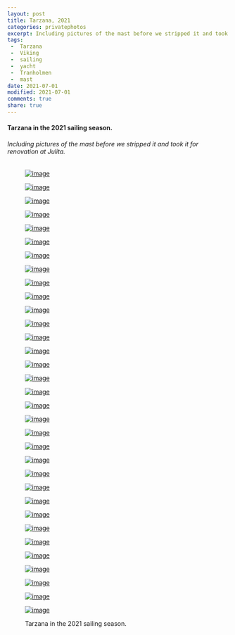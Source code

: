 ```yaml
---
layout: post
title: Tarzana, 2021
categories: privatephotos
excerpt: Including pictures of the mast before we stripped it and took it for renovation at Julita.
tags:
 -  Tarzana
 -  Viking
 -  sailing
 -  yacht
 -  Tranholmen
 -  mast
date: 2021-07-01
modified: 2021-07-01
comments: true
share: true
---
```



#### Tarzana in the 2021 sailing season.

###### Including pictures of the mast before we stripped it and took it for renovation at Julita.

<figure class='third'>

<a href="../../photos/se_2021_tranis-tarzana/se_2021_tranis-tarzana_m_IMG_20210409_124544_487.jpg"><img src="../../photos/se_2021_tranis-tarzana/se_2021_tranis-tarzana_m_IMG_20210409_124544_487.jpg" alt="image"></a>

<a href="../../photos/se_2021_tranis-tarzana/se_2021_tranis-tarzana_m_IMG_20210516_165535_430.jpg"><img src="../../photos/se_2021_tranis-tarzana/se_2021_tranis-tarzana_m_IMG_20210516_165535_430.jpg" alt="image"></a>

<a href="../../photos/se_2021_tranis-tarzana/se_2021_tranis-tarzana_m_IMG_20210521_200458_903.jpg"><img src="../../photos/se_2021_tranis-tarzana/se_2021_tranis-tarzana_m_IMG_20210521_200458_903.jpg" alt="image"></a>

<a href="../../photos/se_2021_tranis-tarzana/se_2021_tranis-tarzana_m_IMG_20210521_200855_866.jpg"><img src="../../photos/se_2021_tranis-tarzana/se_2021_tranis-tarzana_m_IMG_20210521_200855_866.jpg" alt="image"></a>

<a href="../../photos/se_2021_tranis-tarzana/se_2021_tranis-tarzana_m_IMG_20210523_165517_289.jpg"><img src="../../photos/se_2021_tranis-tarzana/se_2021_tranis-tarzana_m_IMG_20210523_165517_289.jpg" alt="image"></a>

<a href="../../photos/se_2021_tranis-tarzana/se_2021_tranis-tarzana_m_enV0WFddUH9VXVVbZwQAUgBDRzR.ZXs-.jpg"><img src="../../photos/se_2021_tranis-tarzana/se_2021_tranis-tarzana_m_enV0WFddUH9VXVVbZwQAUgBDRzR.ZXs-.jpg" alt="image"></a>

<a href="../../photos/se_2021_tranis-tarzana/se_2021_tranis-tarzana_m_IMG_20210807_171342_475.jpg"><img src="../../photos/se_2021_tranis-tarzana/se_2021_tranis-tarzana_m_IMG_20210807_171342_475.jpg" alt="image"></a>

<a href="../../photos/se_2021_tranis-tarzana/se_2021_tranis-tarzana_m_IMG_20210807_172132_655.jpg"><img src="../../photos/se_2021_tranis-tarzana/se_2021_tranis-tarzana_m_IMG_20210807_172132_655.jpg" alt="image"></a>

<a href="../../photos/se_2021_tranis-tarzana/se_2021_tranis-tarzana_m_IMG_20210828_160741_934.jpg"><img src="../../photos/se_2021_tranis-tarzana/se_2021_tranis-tarzana_m_IMG_20210828_160741_934.jpg" alt="image"></a>

<a href="../../photos/se_2021_tranis-tarzana/se_2021_tranis-tarzana_m_IMG_20210828_160748_407.jpg"><img src="../../photos/se_2021_tranis-tarzana/se_2021_tranis-tarzana_m_IMG_20210828_160748_407.jpg" alt="image"></a>

<a href="../../photos/se_2021_tranis-tarzana/se_2021_tranis-tarzana_m_IMG_20210918_101259_787.jpg"><img src="../../photos/se_2021_tranis-tarzana/se_2021_tranis-tarzana_m_IMG_20210918_101259_787.jpg" alt="image"></a>

<a href="../../photos/se_2021_tranis-tarzana/se_2021_tranis-tarzana_m_IMG_20210918_101341_556.jpg"><img src="../../photos/se_2021_tranis-tarzana/se_2021_tranis-tarzana_m_IMG_20210918_101341_556.jpg" alt="image"></a>

<a href="../../photos/se_2021_tranis-tarzana/se_2021_tranis-tarzana_m_IMG_20210918_110143_997.jpg"><img src="../../photos/se_2021_tranis-tarzana/se_2021_tranis-tarzana_m_IMG_20210918_110143_997.jpg" alt="image"></a>

<a href="../../photos/se_2021_tranis-tarzana/se_2021_tranis-tarzana_m_IMG_20210918_112805_567.jpg"><img src="../../photos/se_2021_tranis-tarzana/se_2021_tranis-tarzana_m_IMG_20210918_112805_567.jpg" alt="image"></a>

<a href="../../photos/se_2021_tranis-tarzana/se_2021_tranis-tarzana_m_IMG_20210918_121113_769.jpg"><img src="../../photos/se_2021_tranis-tarzana/se_2021_tranis-tarzana_m_IMG_20210918_121113_769.jpg" alt="image"></a>

<a href="../../photos/se_2021_tranis-tarzana/se_2021_tranis-tarzana_m_IMG_20210918_121118_639.jpg"><img src="../../photos/se_2021_tranis-tarzana/se_2021_tranis-tarzana_m_IMG_20210918_121118_639.jpg" alt="image"></a>

<a href="../../photos/se_2021_tranis-tarzana/se_2021_tranis-tarzana_m_IMG_20210918_121135_337.jpg"><img src="../../photos/se_2021_tranis-tarzana/se_2021_tranis-tarzana_m_IMG_20210918_121135_337.jpg" alt="image"></a>

<a href="../../photos/se_2021_tranis-tarzana/se_2021_tranis-tarzana_m_IMG_20210918_134211_871.jpg"><img src="../../photos/se_2021_tranis-tarzana/se_2021_tranis-tarzana_m_IMG_20210918_134211_871.jpg" alt="image"></a>

<a href="../../photos/se_2021_tranis-tarzana/se_2021_tranis-tarzana_m_IMG_20210918_135601_725.jpg"><img src="../../photos/se_2021_tranis-tarzana/se_2021_tranis-tarzana_m_IMG_20210918_135601_725.jpg" alt="image"></a>

<a href="../../photos/se_2021_tranis-tarzana/se_2021_tranis-tarzana_m_IMG_20210918_135612_837.jpg"><img src="../../photos/se_2021_tranis-tarzana/se_2021_tranis-tarzana_m_IMG_20210918_135612_837.jpg" alt="image"></a>

<a href="../../photos/se_2021_tranis-tarzana/se_2021_tranis-tarzana_m_IMG_20210918_140534_305.jpg"><img src="../../photos/se_2021_tranis-tarzana/se_2021_tranis-tarzana_m_IMG_20210918_140534_305.jpg" alt="image"></a>

<a href="../../photos/se_2021_tranis-tarzana/se_2021_tranis-tarzana_m_IMG_20210918_140539_630.jpg"><img src="../../photos/se_2021_tranis-tarzana/se_2021_tranis-tarzana_m_IMG_20210918_140539_630.jpg" alt="image"></a>

<a href="../../photos/se_2021_tranis-tarzana/se_2021_tranis-tarzana_m_IMG_20210918_140544_818.jpg"><img src="../../photos/se_2021_tranis-tarzana/se_2021_tranis-tarzana_m_IMG_20210918_140544_818.jpg" alt="image"></a>

<a href="../../photos/se_2021_tranis-tarzana/se_2021_tranis-tarzana_m_IMG_20210918_140549_453.jpg"><img src="../../photos/se_2021_tranis-tarzana/se_2021_tranis-tarzana_m_IMG_20210918_140549_453.jpg" alt="image"></a>

<a href="../../photos/se_2021_tranis-tarzana/se_2021_tranis-tarzana_m_IMG_20210918_140606_222.jpg"><img src="../../photos/se_2021_tranis-tarzana/se_2021_tranis-tarzana_m_IMG_20210918_140606_222.jpg" alt="image"></a>

<a href="../../photos/se_2021_tranis-tarzana/se_2021_tranis-tarzana_m_IMG_20210918_145842_699.jpg"><img src="../../photos/se_2021_tranis-tarzana/se_2021_tranis-tarzana_m_IMG_20210918_145842_699.jpg" alt="image"></a>

<a href="../../photos/se_2021_tranis-tarzana/se_2021_tranis-tarzana_m_IMG_20210919_073711_791.jpg"><img src="../../photos/se_2021_tranis-tarzana/se_2021_tranis-tarzana_m_IMG_20210919_073711_791.jpg" alt="image"></a>

<a href="../../photos/se_2021_tranis-tarzana/se_2021_tranis-tarzana_m_IMG_20210919_074409_083.jpg"><img src="../../photos/se_2021_tranis-tarzana/se_2021_tranis-tarzana_m_IMG_20210919_074409_083.jpg" alt="image"></a>

<a href="../../photos/se_2021_tranis-tarzana/se_2021_tranis-tarzana_m_IMG_20210919_074928_879.jpg"><img src="../../photos/se_2021_tranis-tarzana/se_2021_tranis-tarzana_m_IMG_20210919_074928_879.jpg" alt="image"></a>

<a href="../../photos/se_2021_tranis-tarzana/se_2021_tranis-tarzana_m_IMG_20210919_140935_788.jpg"><img src="../../photos/se_2021_tranis-tarzana/se_2021_tranis-tarzana_m_IMG_20210919_140935_788.jpg" alt="image"></a>

<a href="../../photos/se_2021_tranis-tarzana/se_2021_tranis-tarzana_m_IMG_20210919_165640_354.jpg"><img src="../../photos/se_2021_tranis-tarzana/se_2021_tranis-tarzana_m_IMG_20210919_165640_354.jpg" alt="image"></a>

<a href="../../photos/se_2021_tranis-tarzana/se_2021_tranis-tarzana_m_IMG_20210925_120602_443.jpg"><img src="../../photos/se_2021_tranis-tarzana/se_2021_tranis-tarzana_m_IMG_20210925_120602_443.jpg" alt="image"></a>

<a href="../../photos/se_2021_tranis-tarzana/se_2021_tranis-tarzana_m_IMG_20210925_121807_494.jpg"><img src="../../photos/se_2021_tranis-tarzana/se_2021_tranis-tarzana_m_IMG_20210925_121807_494.jpg" alt="image"></a>

<figcaption>Tarzana in the 2021 sailing season.</figcaption>

</figure>
